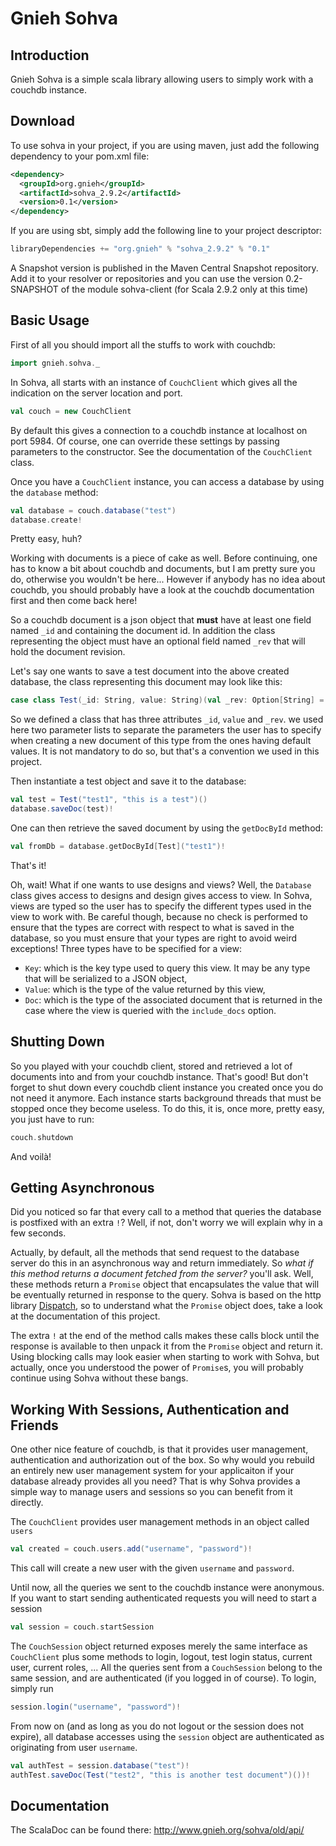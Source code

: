 Gnieh Sohva
===========

Introduction
------------

Gnieh Sohva is a simple scala library allowing users to simply work with a couchdb instance.

Download
--------

To use sohva in your project, if you are using maven, just add the following dependency to your pom.xml file:

```xml
<dependency>
  <groupId>org.gnieh</groupId>
  <artifactId>sohva_2.9.2</artifactId>
  <version>0.1</version>
</dependency>
```

If you are using sbt, simply add the following line to your project descriptor:

```scala
libraryDependencies += "org.gnieh" % "sohva_2.9.2" % "0.1"
```

A Snapshot version is published in the Maven Central Snapshot repository. Add it to your resolver or repositories and you can use the version 0.2-SNAPSHOT of the module sohva-client (for Scala 2.9.2 only at this time)

Basic Usage
-----------

First of all you should import all the stuffs to work with couchdb:

```scala
import gnieh.sohva._
```

In Sohva, all starts with an instance of `CouchClient` which gives all the indication on the server location and port.

```scala
val couch = new CouchClient
```

By default this gives a connection to a couchdb instance at localhost on port 5984.
Of course, one can override these settings by passing parameters to the constructor. See the documentation of the `CouchClient` class.

Once you have a `CouchClient` instance, you can access a database by using the `database` method:

```scala
val database = couch.database("test")
database.create!
```

Pretty easy, huh?

Working with documents is a piece of cake as well. Before continuing, one has to know a bit about couchdb and documents, but I am pretty sure you do, otherwise you wouldn't be here... However if anybody has no idea about couchdb, you should probably have a look at the couchdb documentation first and then come back here!

So a couchdb document is a json object that **must** have at least one field named `_id` and containing the document id. In addition the class representing the object must have an optional field named `_rev` that will hold the document revision.

Let's say one wants to save a test document into the above created database, the class representing this document may look like this:

```scala
case class Test(_id: String, value: String)(val _rev: Option[String] = None)
```

So we defined a class that has three attributes `_id`, `value` and `_rev`. we used here two parameter lists to separate the parameters the user has to specify when creating a new document of this type from the ones having default values. It is not mandatory to do so, but that's a convention we used in this project.

Then instantiate a test object and save it to the database:

```scala
val test = Test("test1", "this is a test")()
database.saveDoc(test)!
```

One can then retrieve the saved document by using the `getDocById` method:

```scala
val fromDb = database.getDocById[Test]("test1")!
```

That's it!

Oh, wait! What if one wants to use designs and views? Well, the `Database` class gives access to designs and design gives access to view. In Sohva, views are typed so the user has to specify the different types used in the view to work with. Be careful though, because no check is performed to ensure that the types are correct with respect to what is saved in the database, so you must ensure that your types are right to avoid weird exceptions! Three types have to be specified for a view:
 - `Key`: which is the key type used to query this view. It may be any type that will be serialized to a JSON object,
 - `Value`: which is the type of the value returned by this view,
 - `Doc`: which is the type of the associated document that is returned in the case where the view is queried with the `include_docs` option.

Shutting Down
-------------

So you played with your couchdb client, stored and retrieved a lot of documents into and from your couchdb instance. That's good! But don't forget to shut down every couchdb client instance you created once you do not need it anymore. Each instance starts background threads that must be stopped once they become useless. To do this, it is, once more, pretty easy, you just have to run:

```scala
couch.shutdown
```

And voilà!

Getting Asynchronous
--------------------

Did you noticed so far that every call to a method that queries the database is postfixed with an extra `!`?
Well, if not, don't worry we will explain why in a few seconds.

Actually, by default, all the methods that send request to the database server do this in an asynchronous way and return immediately. So _what if this method returns a document fetched from the server?_ you'll ask. Well, these methods return a `Promise` object that encapsulates the value that will be eventually returned in response to the query. Sohva is based on the http library [Dispatch](http://dispatch.databinder.net/Dispatch.html), so to understand what the `Promise` object does, take a look at the documentation of this project.

The extra `!` at the end of the method calls makes these calls block until the response is available to then unpack it from the `Promise` object and return it. Using blocking calls may look easier when starting to work with Sohva, but actually, once you understood the power of `Promise`s, you will probably continue using Sohva without these bangs.

Working With Sessions, Authentication and Friends
-------------------------------------------------

One other nice feature of couchdb, is that it provides user management, authentication and authorization out of the box.
So why would you rebuild an entirely new user management system for your applicaiton if your database already provides all you need?
That is why Sohva provides a simple way to manage users and sessions so you can benefit from it directly.

The `CouchClient` provides user management methods in an object called `users`

```scala
val created = couch.users.add("username", "password")!
```

This call will create a new user with the given `username` and `password`.

Until now, all the queries we sent to the couchdb instance were anonymous. If you want to start sending authenticated requests you will need to start a session

```scala
val session = couch.startSession
```

The `CouchSession` object returned exposes merely the same interface as `CouchClient` plus some methods to login, logout, test login status, current user, current roles, ... All the queries sent from a `CouchSession` belong to the same session, and are authenticated (if you logged in of course). To login, simply run

```scala
session.login("username", "password")!
```

From now on (and as long as you do not logout or the session does not expire), all database accesses using the `session` object are authenticated as originating from user `username`.

```scala
val authTest = session.database("test")!
authTest.saveDoc(Test("test2", "this is another test document")())!
```

Documentation
-------------

The ScalaDoc can be found there: http://www.gnieh.org/sohva/old/api/
